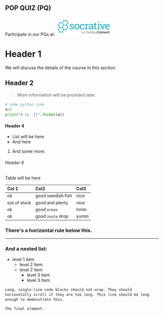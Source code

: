 
## POP QUIZ (PQ) 
Participate in our PQs at: <a href="https://b.socrative.com/login/student/" target="_blank"> ![Socrative](images/logo_small_socrative.png)  
</a>



# Header 1 
We will discuss the details of the course in this section. 
## Header 2
> More information will be provided later. 


```python code will be displayed here
# some python code 
a=2
print("A is  {}".format(a))
```


#### Header 4

*   List will be here.
*   And here
1.  And some more.

###### Header 6
Table will be here

| Col 1        | Col2              | Col3 |
|:-------------|:------------------|:------|
| ok           | good swedish fish | nice  |
| out of stock | good and plenty   | nice  |
| ok           | good `oreos`      | hmm   |
| ok           | good `zoute` drop | yumm  |

### There's a horizontal rule below this.


* * *

### And a nested list:

- level 1 item
  - level 2 item
  - level 2 item
    - level 3 item
    - level 3 item


```
Long, single-line code blocks should not wrap. They should horizontally scroll if they are too long. This line should be long enough to demonstrate this.
```

```
The final element.
```
